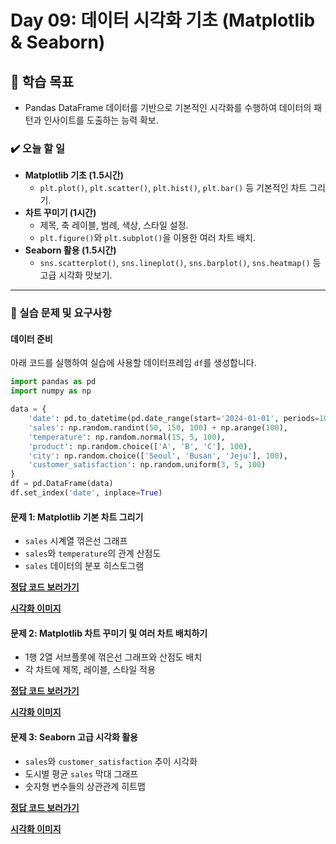 # Day 09: 데이터 시각화 기초 (Matplotlib & Seaborn)

## 🎯 학습 목표

  - Pandas DataFrame 데이터를 기반으로 기본적인 시각화를 수행하여 데이터의 패턴과 인사이트를 도출하는 능력 확보.

### ✔️ 오늘 할 일

  - **Matplotlib 기초 (1.5시간)**
      - `plt.plot()`, `plt.scatter()`, `plt.hist()`, `plt.bar()` 등 기본적인 차트 그리기.
  - **차트 꾸미기 (1시간)**
      - 제목, 축 레이블, 범례, 색상, 스타일 설정.
      - `plt.figure()`와 `plt.subplot()`을 이용한 여러 차트 배치.
  - **Seaborn 활용 (1.5시간)**
      - `sns.scatterplot()`, `sns.lineplot()`, `sns.barplot()`, `sns.heatmap()` 등 고급 시각화 맛보기.

-----

### 📝 실습 문제 및 요구사항

#### 데이터 준비

아래 코드를 실행하여 실습에 사용할 데이터프레임 `df`를 생성합니다.

```python
import pandas as pd
import numpy as np

data = {
    'date': pd.to_datetime(pd.date_range(start='2024-01-01', periods=100, freq='D')),
    'sales': np.random.randint(50, 150, 100) + np.arange(100),
    'temperature': np.random.normal(15, 5, 100),
    'product': np.random.choice(['A', 'B', 'C'], 100),
    'city': np.random.choice(['Seoul', 'Busan', 'Jeju'], 100),
    'customer_satisfaction': np.random.uniform(3, 5, 100)
}
df = pd.DataFrame(data)
df.set_index('date', inplace=True)
```

#### 문제 1: Matplotlib 기본 차트 그리기

  - `sales` 시계열 꺾은선 그래프
  - `sales`와 `temperature`의 관계 산점도
  - `sales` 데이터의 분포 히스토그램

[**정답 코드 보러가기**](https://github.com/xvmon234-ai/Learning-Python/blob/main/CPA%20/my_learing_python%20/Day%209/solutions/coding_1.py)

[**시각화 이미지**](https://github.com/xvmon234-ai/Learning-Python/blob/main/CPA%20/my_learing_python%20/Day%209/images/1.png)

#### 문제 2: Matplotlib 차트 꾸미기 및 여러 차트 배치하기

  - 1행 2열 서브플롯에 꺾은선 그래프와 산점도 배치
  - 각 차트에 제목, 레이블, 스타일 적용

[**정답 코드 보러가기**](https://github.com/xvmon234-ai/Learning-Python/blob/main/CPA%20/my_learing_python%20/Day%209/solutions/coding_2.py)

[**시각화 이미지**](https://github.com/xvmon234-ai/Learning-Python/blob/main/CPA%20/my_learing_python%20/Day%209/images/2.png)

#### 문제 3: Seaborn 고급 시각화 활용

  - `sales`와 `customer_satisfaction` 추이 시각화
  - 도시별 평균 `sales` 막대 그래프
  - 숫자형 변수들의 상관관계 히트맵

[**정답 코드 보러가기**](https://github.com/xvmon234-ai/Learning-Python/blob/main/CPA%20/my_learing_python%20/Day%209/solutions/coding_3.py)

[**시각화 이미지**](https://github.com/xvmon234-ai/Learning-Python/blob/main/CPA%20/my_learing_python%20/Day%209/images/3.png)
